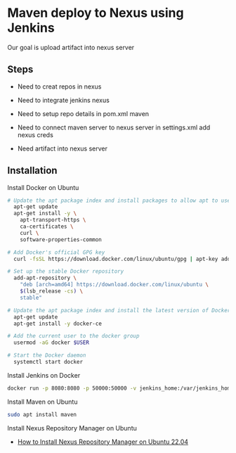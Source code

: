
# Maven deploy to Nexus using Jenkins
Our goal is upload artifact into nexus server


## Steps

- Need to creat repos in nexus

- Need to integrate jenkins nexus

- Need to setup repo details in pom.xml maven

- Need to connect maven server to nexus server in settings.xml add nexus creds

- Need artifact into nexus server


## Installation

Install Docker on Ubuntu 

```bash
# Update the apt package index and install packages to allow apt to use a repository over HTTPS
  apt-get update
  apt-get install -y \
    apt-transport-https \
    ca-certificates \
    curl \
    software-properties-common

# Add Docker's official GPG key
  curl -fsSL https://download.docker.com/linux/ubuntu/gpg | apt-key add -

# Set up the stable Docker repository
  add-apt-repository \
    "deb [arch=amd64] https://download.docker.com/linux/ubuntu \
    $(lsb_release -cs) \
    stable"

# Update the apt package index and install the latest version of Docker
  apt-get update
  apt-get install -y docker-ce

# Add the current user to the docker group
  usermod -aG docker $USER

# Start the Docker daemon
  systemctl start docker

```
Install Jenkins on Docker
```bash
docker run -p 8080:8080 -p 50000:50000 -v jenkins_home:/var/jenkins_home jenkins/jenkins:lts
```
Install Maven on Ubuntu
```bash
sudo apt install maven
```
Install Nexus Repository Manager on Ubuntu

 - [How to Install Nexus Repository Manager on Ubuntu 22.04](https://www.howtoforge.com/how-to-install-nexus-repository-manager-on-ubuntu-22-04/)


